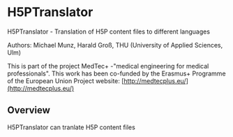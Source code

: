 # H5PTranslator
H5PTranslator - Translation of H5P content files to different languages

Authors: Michael Munz, Harald Groß, THU (University of Applied Sciences, Ulm)

This is part of the project MedTec+ -"medical engineering for medical professionals".
This work has been co-funded by the Erasmus+ Programme of the European Union
Project website: [http://medtecplus.eu/](http://medtecplus.eu/)

## Overview
H5PTranslator can tranlate H5P content files 
